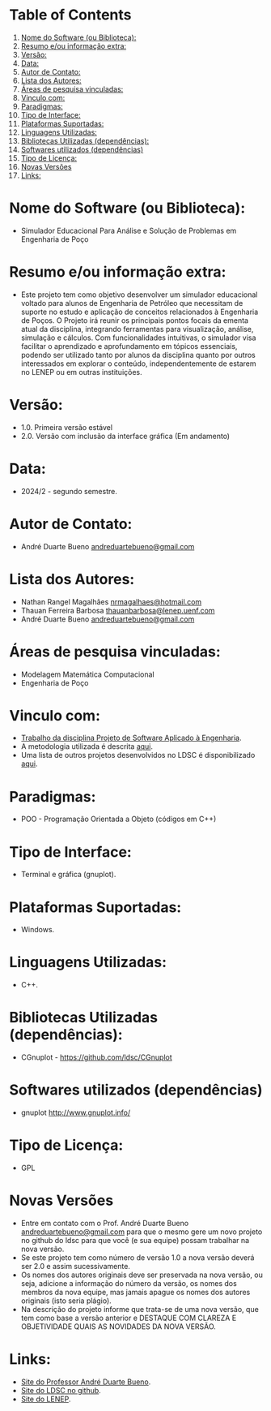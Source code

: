 
# Table of Contents

1.  [Nome do Software (ou Biblioteca):](#org2313b9b)
2.  [Resumo e/ou informação extra:](#orgb289cc3)
3.  [Versão:](#org27654ad)
4.  [Data:](#org14685fc)
5.  [Autor de Contato:](#orgffa4bcf)
6.  [Lista dos Autores:](#org18f81d5)
7.  [Áreas de pesquisa vinculadas:](#orgdb15429)
8.  [Vinculo com:](#orgeae2cfa)
9.  [Paradigmas:](#org239277c)
10. [Tipo de Interface:](#org179a1a3)
11. [Plataformas Suportadas:](#orgb4d834c)
12. [Linguagens Utilizadas:](#org9045193)
13. [Bibliotecas Utilizadas (dependências):](#org0ce474e)
14. [Softwares utilizados (dependências)](#orgeed7a30)
15. [Tipo de Licença:](#orgee014d5)
16. [Novas Versões](#org73a17fb)
17. [Links:](#orge932de1)



<a id="org2313b9b"></a>

# Nome do Software (ou Biblioteca):

-   Simulador Educacional Para Análise e Solução de Problemas em Engenharia de Poço


<a id="orgb289cc3"></a>

# Resumo e/ou informação extra:

-   Este projeto tem como objetivo desenvolver um simulador educacional voltado para alunos de Engenharia de Petróleo que necessitam de suporte no estudo e aplicação de conceitos relacionados à Engenharia de Poços. O Projeto irá reunir os principais pontos focais da ementa atual da disciplina, integrando ferramentas para visualização, análise, simulação e cálculos. Com funcionalidades intuitivas, o simulador visa facilitar o aprendizado e aprofundamento em tópicos essenciais, podendo ser utilizado tanto por alunos da disciplina quanto por outros interessados em explorar o conteúdo, independentemente de estarem no LENEP ou em outras instituições.



<a id="org27654ad"></a>

# Versão:

-   1.0. Primeira versão estável
-   2.0. Versão com inclusão da interface gráfica (Em andamento)


<a id="org14685fc"></a>

# Data:

-   2024/2 - segundo semestre.


<a id="orgffa4bcf"></a>

# Autor de Contato:

-   André Duarte Bueno <andreduartebueno@gmail.com>


<a id="org18f81d5"></a>

# Lista dos Autores:

-   Nathan Rangel Magalhães <nrmagalhaes@hotmail.com>
-   Thauan Ferreira Barbosa <thauanbarbosa@lenep.uenf.com>
-   André Duarte Bueno <andreduartebueno@gmail.com>


<a id="orgdb15429"></a>

# Áreas de pesquisa vinculadas:

-   Modelagem Matemática Computacional
-   Engenharia de Poço


<a id="orgeae2cfa"></a>

# Vinculo com:

-   [Trabalho da disciplina Projeto de Software Aplicado à Engenharia](https://sites.google.com/view/professorandreduartebueno/ensino/projeto-de-software-aplicado).
-   A metodologia utilizada é descrita [aqui](https://github.com/ldsc/LDSC-ProjetoEngenharia-0-Metodologia-Instrucoes-Etapas).
-   Uma lista de outros projetos desenvolvidos no LDSC é disponibilizado [aqui](https://github.com/ldsc/LDSC-ProjetoEngenharia-0-Metodologia-Instrucoes-Etapas).


<a id="org239277c"></a>

# Paradigmas:

-   POO - Programação Orientada a Objeto (códigos em C++)


<a id="org179a1a3"></a>

# Tipo de Interface:

-   Terminal e gráfica (gnuplot).


<a id="orgb4d834c"></a>

# Plataformas Suportadas:

-   Windows.


<a id="org9045193"></a>

# Linguagens Utilizadas:

-   C++.


<a id="org0ce474e"></a>

# Bibliotecas Utilizadas (dependências):

-   CGnuplot - <https://github.com/ldsc/CGnuplot>


<a id="orgeed7a30"></a>

# Softwares utilizados (dependências)

-   gnuplot <http://www.gnuplot.info/>


<a id="orgee014d5"></a>

# Tipo de Licença:

-   GPL


<a id="org73a17fb"></a>

# Novas Versões

-   Entre em contato com o Prof. André Duarte Bueno
    andreduartebueno@gmail.com
    para que o mesmo gere um novo projeto no github do ldsc para que você (e sua equipe) possam trabalhar na nova versão.
-   Se este projeto tem como número de versão 1.0 a nova versão deverá ser 2.0 e assim sucessivamente.
-   Os nomes dos autores originais deve ser preservada na nova versão, ou seja, adicione a informação do número da versão, os nomes dos membros da nova equipe, mas jamais apague os nomes dos autores originais (isto seria plágio).
-   Na descrição do projeto informe que trata-se de uma nova versão, que tem como base a versão anterior e DESTAQUE COM CLAREZA E OBJETIVIDADE QUAIS AS NOVIDADES DA NOVA VERSÃO.


<a id="orge932de1"></a>

# Links:

-   [Site do Professor André Duarte Bueno](https://sites.google.com/view/professorandreduartebueno/).
-   [Site do LDSC no github](https://github.com/ldsc).
-   [Site do LENEP](https://uenf.br/cct/lenep).

